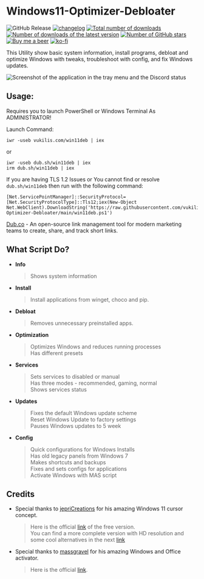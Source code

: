 # Windows11-Optimizer-Debloater
![GitHub Release](https://img.shields.io/github/v/release/vukilis/Windows11-Optimizer-Debloater?style=flat&logo=futurelearn&logoColor=%2332a850&label=LATEST%20RELEASE&color=%2332a850)
[![changelog](https://img.shields.io/badge/📋-RELEASE%20NOTES-00B2EE.svg)](https://github.com/vukilis/Windows11-Optimizer-Debloater/blob/dev/CHANGELOG.md) 
[![Total number of downloads](https://img.shields.io/github/downloads/vukilis/Windows11-Optimizer-Debloater/total?style=flat&label=TOTAL%20DOWNLOADS&labelColor=444&logo=hack-the-box&logoColor=white&cacheSeconds=600)](https://github.com/ungive/discord-music-presence/releases)
[![Number of downloads of the latest version](https://img.shields.io/github/downloads/vukilis/Windows11-Optimizer-Debloater/latest/total?style=flat&label=Downloads%20%40latest&labelColor=444&logo=hack-the-box&logoColor=white&cacheSeconds=600)](https://github.com/ungive/discord-music-presence/releases/latest)
[![Number of GitHub stars](https://img.shields.io/github/stars/vukilis/Windows11-Optimizer-Debloater?style=flat&label=STARS&logo=github&labelColor=444&color=DAAA3F&cacheSeconds=3600)](https://star-history.com/#ungive/discord-music-presence&Date)
[![Buy me a beer](https://img.shields.io/badge/BUY%20ME%20A%20BEER-black?style=flat&logo=buymeacoffee&logoColor=black&color=FFDD00)](https://buymeacoffee.com/vukilis)
[![ko-fi](https://shields.io/badge/KO--FI-BEER-ff5f5f?logo=ko-fi&style=for-the-badgeKo-fi)](https://ko-fi.com/vukilis)

This Utility show basic system information, install programs, debloat and optimize Windows with tweaks, troubleshoot with config, and fix Windows updates.


![Screenshot of the application in the tray menu and the Discord status](https://vukilis.com/images/2024/Windows_11_Optimizer_Debloater/Windows_11_Optimizer_Debloater.png)

## Usage:

Requires you to launch PowerShell or Windows Terminal As ADMINISTRATOR!

Launch Command:
```
iwr -useb vukilis.com/win11deb | iex
```
or 
```
iwr -useb dub.sh/win11deb | iex
irm dub.sh/win11deb | iex
```
If you are having TLS 1.2 Issues or You cannot find or resolve `dub.sh/win11deb` then run with the following command:
```
[Net.ServicePointManager]::SecurityProtocol=[Net.SecurityProtocolType]::Tls12;iex(New-Object Net.WebClient).DownloadString('https://raw.githubusercontent.com/vukilis/Windows11-Optimizer-Debloater/main/win11deb.ps1')
```
[Dub.co](https://github.com/dubinc/dub) - An open-source link management tool for modern marketing teams to create, share, and track short links.

## What Script Do?
- **Info**
  > Shows system information
- **Install**
  > Install applications from winget, choco and pip.
- **Debloat**
  > Removes unnecessary preinstalled apps.
- **Optimization**
  > Optimizes Windows and reduces running processes  
  > Has different presets
- **Services**
  > Sets services to disabled or manual  
  > Has three modes - recommended, gaming, normal  
  > Shows services status
- **Updates**
  > Fixes the default Windows update scheme  
  > Reset Windows Update to factory settings  
  > Pauses Windows updates to 5 week
- **Config**
  > Quick configurations for Windows Installs  
  > Has old legacy panels from Windows 7  
  > Makes shortcuts and backups  
  > Fixes and sets configs for applications  
  > Activate Windows with MAS script

## Credits
- Special thanks to [jepriCreations](https://www.deviantart.com/rosea92) for his amazing Windows 11 cursor concept.
  > Here is the official [link](https://www.deviantart.com/jepricreations/art/Windows-11-Free-Tail-Cursor-Concept-962242647) of the free version.  
  > You can find a more complete version with HD resolution and some cool alternatives in the next [link](https://www.deviantart.com/jepricreations/art/Windows-11-Cursors-Concept-HD-v2-890672103)

- Special thanks to [massgravel](https://github.com/massgravel) for his amazing Windows and Office activator.
  > Here is the official [link](https://github.com/massgravel/Microsoft-Activation-Scripts).
